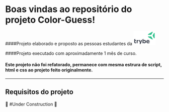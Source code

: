 # Boas vindas ao repositório do projeto Color-Guess!



####Projeto elaborado e proposto as pessoas estudantes da [<img src="./trybe.png" width="70px" alt="Trybe">][website]

####Projeto executado com aproximadamente 1 mês de curso.

#### Este projeto não foi refatorado, permanece com mesma estrura de script, html e css ao projeto feito originalmente.

[website]: https://ajuda.betrybe.com/hc/pt-br/articles/360056543894-Quem-pode-estudar-na-Trybe-
---

## Requisitos do projeto

 🚧  #Under Construction  🚧